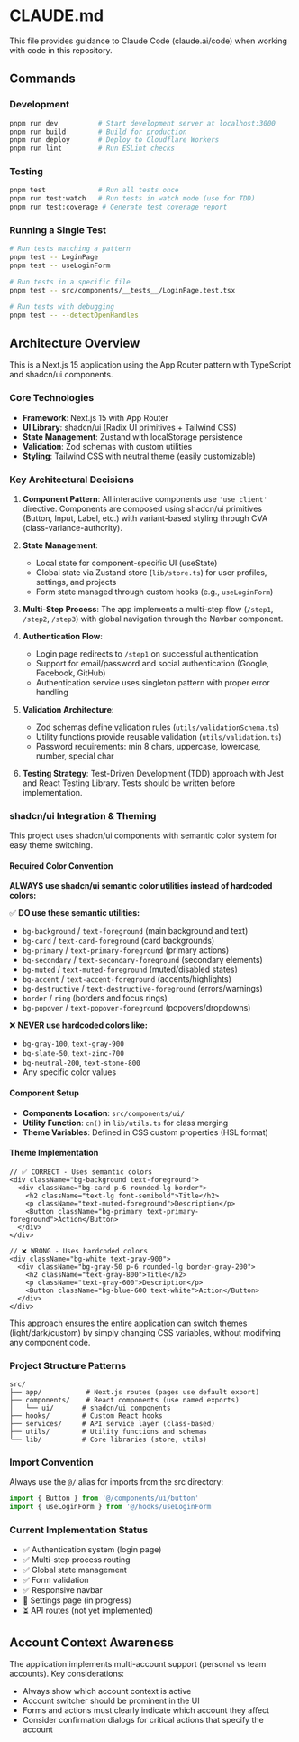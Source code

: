 # CLAUDE.md

This file provides guidance to Claude Code (claude.ai/code) when working with code in this repository.

## Commands

### Development
```bash
pnpm run dev          # Start development server at localhost:3000
pnpm run build        # Build for production
pnpm run deploy       # Deploy to Cloudflare Workers
pnpm run lint         # Run ESLint checks
```

### Testing
```bash
pnpm test             # Run all tests once
pnpm run test:watch   # Run tests in watch mode (use for TDD)
pnpm run test:coverage # Generate test coverage report
```

### Running a Single Test
```bash
# Run tests matching a pattern
pnpm test -- LoginPage
pnpm test -- useLoginForm

# Run tests in a specific file
pnpm test -- src/components/__tests__/LoginPage.test.tsx

# Run tests with debugging
pnpm test -- --detectOpenHandles
```

## Architecture Overview

This is a Next.js 15 application using the App Router pattern with TypeScript and shadcn/ui components.

### Core Technologies
- **Framework**: Next.js 15 with App Router
- **UI Library**: shadcn/ui (Radix UI primitives + Tailwind CSS)
- **State Management**: Zustand with localStorage persistence
- **Validation**: Zod schemas with custom utilities
- **Styling**: Tailwind CSS with neutral theme (easily customizable)

### Key Architectural Decisions

1. **Component Pattern**: All interactive components use `'use client'` directive. Components are composed using shadcn/ui primitives (Button, Input, Label, etc.) with variant-based styling through CVA (class-variance-authority).

2. **State Management**: 
   - Local state for component-specific UI (useState)
   - Global state via Zustand store (`lib/store.ts`) for user profiles, settings, and projects
   - Form state managed through custom hooks (e.g., `useLoginForm`)

3. **Multi-Step Process**: The app implements a multi-step flow (`/step1`, `/step2`, `/step3`) with global navigation through the Navbar component.

4. **Authentication Flow**: 
   - Login page redirects to `/step1` on successful authentication
   - Support for email/password and social authentication (Google, Facebook, GitHub)
   - Authentication service uses singleton pattern with proper error handling

5. **Validation Architecture**:
   - Zod schemas define validation rules (`utils/validationSchema.ts`)
   - Utility functions provide reusable validation (`utils/validation.ts`)
   - Password requirements: min 8 chars, uppercase, lowercase, number, special char

6. **Testing Strategy**: Test-Driven Development (TDD) approach with Jest and React Testing Library. Tests should be written before implementation.

### shadcn/ui Integration & Theming

This project uses shadcn/ui components with semantic color system for easy theme switching.

#### Required Color Convention
**ALWAYS use shadcn/ui semantic color utilities instead of hardcoded colors:**

✅ **DO use these semantic utilities:**
- `bg-background` / `text-foreground` (main background and text)
- `bg-card` / `text-card-foreground` (card backgrounds)
- `bg-primary` / `text-primary-foreground` (primary actions)
- `bg-secondary` / `text-secondary-foreground` (secondary elements)
- `bg-muted` / `text-muted-foreground` (muted/disabled states)
- `bg-accent` / `text-accent-foreground` (accents/highlights)
- `bg-destructive` / `text-destructive-foreground` (errors/warnings)
- `border` / `ring` (borders and focus rings)
- `bg-popover` / `text-popover-foreground` (popovers/dropdowns)

❌ **NEVER use hardcoded colors like:**
- `bg-gray-100`, `text-gray-900`
- `bg-slate-50`, `text-zinc-700`
- `bg-neutral-200`, `text-stone-800`
- Any specific color values

#### Component Setup
- **Components Location**: `src/components/ui/`
- **Utility Function**: `cn()` in `lib/utils.ts` for class merging
- **Theme Variables**: Defined in CSS custom properties (HSL format)

#### Theme Implementation
```tsx
// ✅ CORRECT - Uses semantic colors
<div className="bg-background text-foreground">
  <div className="bg-card p-6 rounded-lg border">
    <h2 className="text-lg font-semibold">Title</h2>
    <p className="text-muted-foreground">Description</p>
    <Button className="bg-primary text-primary-foreground">Action</Button>
  </div>
</div>

// ❌ WRONG - Uses hardcoded colors
<div className="bg-white text-gray-900">
  <div className="bg-gray-50 p-6 rounded-lg border-gray-200">
    <h2 className="text-gray-800">Title</h2>
    <p className="text-gray-600">Description</p>
    <Button className="bg-blue-600 text-white">Action</Button>
  </div>
</div>
```

This approach ensures the entire application can switch themes (light/dark/custom) by simply changing CSS variables, without modifying any component code.

### Project Structure Patterns

```
src/
├── app/           # Next.js routes (pages use default export)
├── components/    # React components (use named exports)
│   └── ui/       # shadcn/ui components
├── hooks/        # Custom React hooks
├── services/     # API service layer (class-based)
├── utils/        # Utility functions and schemas
└── lib/          # Core libraries (store, utils)
```

### Import Convention
Always use the `@/` alias for imports from the src directory:
```typescript
import { Button } from '@/components/ui/button'
import { useLoginForm } from '@/hooks/useLoginForm'
```

### Current Implementation Status
- ✅ Authentication system (login page)
- ✅ Multi-step process routing
- ✅ Global state management
- ✅ Form validation
- ✅ Responsive navbar
- 🚧 Settings page (in progress)
- ⏳ API routes (not yet implemented)

## Account Context Awareness

The application implements multi-account support (personal vs team accounts). Key considerations:
- Always show which account context is active
- Account switcher should be prominent in the UI
- Forms and actions must clearly indicate which account they affect
- Consider confirmation dialogs for critical actions that specify the account
